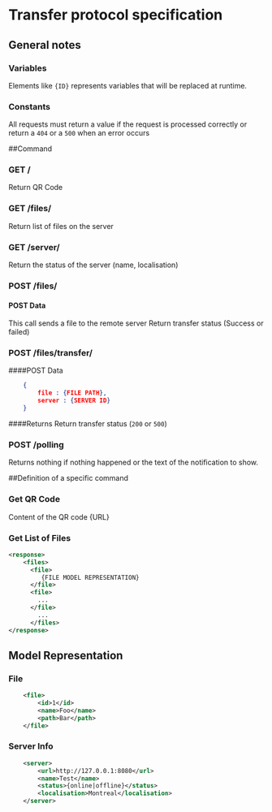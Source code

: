 Transfer protocol specification
===============================

## General notes
### Variables
Elements like `{ID}` represents variables that will be replaced at runtime.

### Constants
All requests must return a value if the request is processed correctly or return a `404` or a `500` when an error occurs

##Command

### GET /
Return QR Code

### GET /files/
Return list of files on the server

### GET /server/
Return the status of the server
(name, localisation)

### POST /files/

#### POST Data
This call sends a file to the remote server
Return transfer status (Success or failed)

### POST /files/transfer/
####POST Data
```json
    {
        file : {FILE PATH},
        server : {SERVER ID}
    }
```

####Returns
Return transfer status (`200` or `500`)

### POST /polling
Returns nothing if nothing happened or the text of the notification to show.


##Definition of a specific command

### Get QR Code
Content of the QR code
{URL}

### Get List of Files
```xml
<response>
    <files>
      <file>
         {FILE MODEL REPRESENTATION}
      </file>
      <file>
        ...
      </file>
        ...
      </files>
</response>
```

## Model Representation
### File
```xml
    <file>
        <id>1</id>
        <name>Foo</name>
        <path>Bar</path>
    </file>
```

### Server Info
```xml
    <server>
        <url>http://127.0.0.1:8080</url>
        <name>Test</name>
        <status>{online|offline}</status>
        <localisation>Montreal</localisation>
    </server>
```


